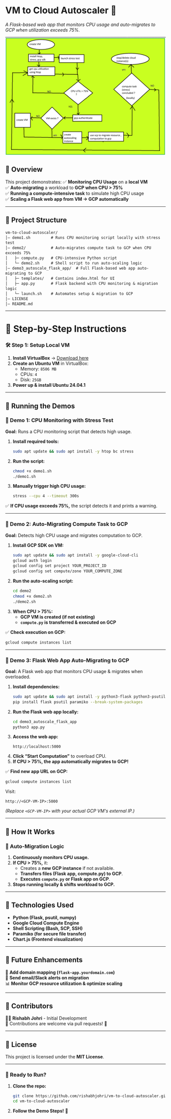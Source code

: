 # **VM to Cloud Autoscaler 🚀**
*A Flask-based web app that monitors CPU usage and auto-migrates to GCP when utilization exceeds 75%.*

![Architecture Diagram](images/VCC_ASS3_Flowchart.png)

## **📌 Overview**
This project demonstrates:
✅ **Monitoring CPU Usage** on a **local VM**  
✅ **Auto-migrating** a workload to **GCP when CPU > 75%**  
✅ **Running a compute-intensive task** to simulate high CPU usage  
✅ **Scaling a Flask web app from VM → GCP automatically**  

---

## **📌 Project Structure**
```
vm-to-cloud-autoscaler/
│— demo1.sh         # Runs CPU monitoring script locally with stress test
│— demo2/           # Auto-migrates compute task to GCP when CPU exceeds 75%
│   ├─ compute.py   # CPU-intensive Python script
│   └─ demo2.sh     # Shell script to run auto-scaling logic
│— demo3_autoscale_flask_app/  # Full Flask-based web app auto-migrating to GCP
│   ├─ templates/   # Contains index.html for UI
│   ├─ app.py       # Flask backend with CPU monitoring & migration logic
│   └─ launch.sh    # Automates setup & migration to GCP
│— LICENSE
│— README.md
```

---

# **📌 Step-by-Step Instructions**
### **🛠️ Step 1: Setup Local VM**
1. **Install VirtualBox** → [Download here](https://www.virtualbox.org/wiki/Downloads)
2. **Create an Ubuntu VM** in VirtualBox:
   - Memory: `8506 MB`
   - CPUs: `4`
   - Disk: `25GB`
3. **Power up & install Ubuntu 24.04.1**

---

## **📌 Running the Demos**
### **🚀 Demo 1: CPU Monitoring with Stress Test**
**Goal:** Runs a CPU monitoring script that detects high usage.

1. **Install required tools:**
   ```bash
   sudo apt update && sudo apt install -y htop bc stress
   ```
2. **Run the script:**
   ```bash
   chmod +x demo1.sh
   ./demo1.sh
   ```
3. **Manually trigger high CPU usage:**
   ```bash
   stress --cpu 4 --timeout 300s
   ```
✅ **If CPU usage exceeds 75%,** the script detects it and prints a warning.

---

### **🚀 Demo 2: Auto-Migrating Compute Task to GCP**
**Goal:** Detects high CPU usage and migrates computation to GCP.

1. **Install GCP SDK on VM:**
   ```bash
   sudo apt update && sudo apt install -y google-cloud-cli
   gcloud auth login
   gcloud config set project YOUR_PROJECT_ID
   gcloud config set compute/zone YOUR_COMPUTE_ZONE
   ```
2. **Run the auto-scaling script:**
   ```bash
   cd demo2
   chmod +x demo2.sh
   ./demo2.sh
   ```
3. **When CPU > 75%:**
   - **GCP VM is created (if not existing)**
   - **`compute.py` is transferred & executed on GCP**

✅ **Check execution on GCP:**
```bash
gcloud compute instances list
```

---

### **🚀 Demo 3: Flask Web App Auto-Migrating to GCP**
**Goal:** A Flask web app that monitors CPU usage & migrates when overloaded.

1. **Install dependencies:**
   ```bash
   sudo apt update && sudo apt install -y python3-flask python3-psutil python3-pip google-cloud-cli
   pip install flask psutil paramiko --break-system-packages
   ```
2. **Run the Flask web app locally:**
   ```bash
   cd demo3_autoscale_flask_app
   python3 app.py
   ```
3. **Access the web app:**
   ```
   http://localhost:5000
   ```
4. **Click “Start Computation”** to overload CPU.  
5. **If CPU > 75%, the app automatically migrates to GCP!**

✅ **Find new app URL on GCP:**
```bash
gcloud compute instances list
```
Visit:
```
http://<GCP-VM-IP>:5000
```
*(Replace `<GCP-VM-IP>` with your actual GCP VM's external IP.)*

---

## **📌 How It Works**
### **🔹 Auto-Migration Logic**
1. **Continuously monitors CPU usage.**
2. **If CPU > 75%,** it:
   - Creates a **new GCP instance** if not available.
   - **Transfers files (Flask app, compute.py) to GCP**.
   - **Executes `compute.py` or Flask app on GCP**.
3. **Stops running locally & shifts workload to GCP.**

---

## **📌 Technologies Used**
- **Python (Flask, psutil, numpy)**
- **Google Cloud Compute Engine**
- **Shell Scripting (Bash, SCP, SSH)**
- **Paramiko (for secure file transfer)**
- **Chart.js (Frontend visualization)**

---

## **📌 Future Enhancements**
🚀 **Add domain mapping (`flask-app.yourdomain.com`)**  
📩 **Send email/Slack alerts on migration**  
📊 **Monitor GCP resource utilization & optimize scaling**  

---

## **📌 Contributors**
👨‍💻 **Rishabh Johri** - Initial Development  
🔹 Contributions are welcome via pull requests! 🚀  

---

## **📌 License**
This project is licensed under the **MIT License**.

---

### **🎯 Ready to Run?**
1. **Clone the repo:**
   ```bash
   git clone https://github.com/rishabhjohri/vm-to-cloud-autoscaler.git
   cd vm-to-cloud-autoscaler
   ```
2. **Follow the Demo Steps!** 🚀


